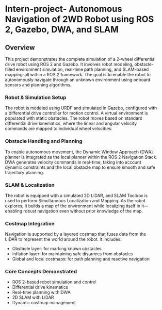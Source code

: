 # Intern-project- Autonomous Navigation of 2WD Robot using ROS 2, Gazebo, DWA, and SLAM

## Overview

This project demonstrates the complete simulation of a 2-wheel differential drive robot using ROS 2 and Gazebo. It involves robot modeling, obstacle-filled environment simulation, real-time path planning, and SLAM-based mapping-all within a ROS 2 framework. The goal is to enable the robot to autonomously navigate through an unknown environment using onboard sensors and planning algorithms.

### Robot & Simulation Setup

The robot is modeled using URDF and simulated in Gazebo, configured with a differential drive controller for motion control. A virtual environment is populated with static obstacles. The robot moves based on standard differential drive kinematics, where the linear and angular velocity commands are mapped to individual wheel velocities.

### Obstacle Handling and Planning

To enable autonomous movement, the Dynamic Window Approach (DWA) planner is integrated as the local planner within the ROS 2 Navigation Stack. DWA generates velocity commands in real-time, taking into account dynamic constraints and the local obstacle map to ensure smooth and safe trajectory planning.

### SLAM & Localization

The robot is equipped with a simulated 2D LIDAR, and SLAM Toolbox is used to perform Simultaneous Localization and Mapping. As the robot explores, it builds a map of the environment while localizing itself in it—enabling robust navigation even without prior knowledge of the map.

### Costmap Integration

Navigation is supported by a layered costmap that fuses data from the LIDAR to represent the world around the robot. It includes:
- Obstacle layer: for marking known obstacles
- Inflation layer: for maintaining safe distances from obstacles
- Global and local costmaps: for path planning and reactive navigation

### Core Concepts Demonstrated

- ROS 2-based robot simulation and control  
- Differential drive kinematics  
- Real-time planning with DWA  
- 2D SLAM with LIDAR  
- Dynamic costmap management  


